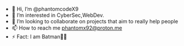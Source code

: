 - 👋 Hi, I’m @phantomcodeX9
- 👀 I’m interested in CyberSec,WebDev.
- 💞️ I’m looking to collaborate on projects that aim to really help people
- 📫 How to reach me phantomx92@proton.me
- ⚡ Fact: I am Batman🦇🦇

<!---
phantomcodeX9/phantomcodeX9 is a ✨ special ✨ repository because its `README.md` (this file) appears on your GitHub profile.
You can click the Preview link to take a look at your changes.
--->

